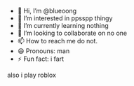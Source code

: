 - 👋 Hi, I’m @blueoong
- 👀 I’m interested in ppsspp thingy
- 🌱 I’m currently learning nothing
- 💞️ I’m looking to collaborate on no one
- 📫 How to reach me  do not.
- 😄 Pronouns: man
- ⚡ Fun fact: i fart

<!---
blueoong/blueoong is a ✨ special ✨ repository because its `README.md` (this file) appears on your GitHub profile.
You can click the Preview link to take a look at your changes.
--->
 also i play roblox
